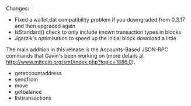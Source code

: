 Changes:
* Fixed a wallet.dat compatibility problem if you downgraded from 0.3.17 and then upgraded again
* IsStandard() check to only include known transaction types in blocks
* Jgarzik's optimisation to speed up the initial block download a little

The main addition in this release is the Accounts-Based JSON-RPC commands that Gavin's been working on (more details at http://www.mitcoin.org/smf/index.php?topic=1886.0).  
* getaccountaddress
* sendfrom
* move
* getbalance
* listtransactions
